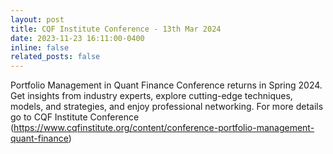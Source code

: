```yaml
---
layout: post
title: CQF Institute Conference - 13th Mar 2024 
date: 2023-11-23 16:11:00-0400
inline: false
related_posts: false
---
```


Portfolio Management in Quant Finance Conference returns in Spring 2024. Get insights from industry experts, explore cutting-edge techniques, models, and strategies, and enjoy professional networking. For more details go to CQF Institute Conference (https://www.cqfinstitute.org/content/conference-portfolio-management-quant-finance)
